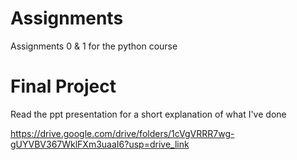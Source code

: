 # Assignments
Assignments 0 & 1 for the python course 


# Final Project
Read the ppt presentation for a short explanation of what I've done

https://drive.google.com/drive/folders/1cVgVRRR7wg-gUYVBV367WklFXm3uaaI6?usp=drive_link
